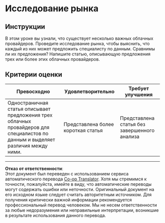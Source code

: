 <!--
CO_OP_TRANSLATOR_METADATA:
{
  "original_hash": "96f3696153d9ed54b19a1bb65438c104",
  "translation_date": "2025-08-27T09:38:35+00:00",
  "source_file": "5-Data-Science-In-Cloud/17-Introduction/assignment.md",
  "language_code": "ru"
}
-->
# Исследование рынка

## Инструкции

В этом уроке вы узнали, что существует несколько важных облачных провайдеров. Проведите исследование рынка, чтобы выяснить, что каждый из них может предложить специалисту по данным. Сравнимы ли их предложения? Напишите статью, описывающую предложения трех или более этих облачных провайдеров.

## Критерии оценки

Превосходно | Удовлетворительно | Требует улучшения
--- | --- | -- |
Одностраничная статья описывает предложения трех облачных провайдеров для специалистов по данным и выделяет различия между ними. | Представлена более короткая статья | Представлена статья без завершенного анализа

---

**Отказ от ответственности**:  
Этот документ был переведен с использованием сервиса автоматического перевода [Co-op Translator](https://github.com/Azure/co-op-translator). Хотя мы стремимся к точности, пожалуйста, имейте в виду, что автоматические переводы могут содержать ошибки или неточности. Оригинальный документ на его исходном языке следует считать авторитетным источником. Для получения критически важной информации рекомендуется профессиональный перевод человеком. Мы не несем ответственности за любые недоразумения или неправильные интерпретации, возникшие в результате использования данного перевода.